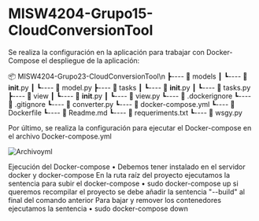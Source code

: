 # MISW4204-Grupo15-CloudConversionTool
Se realiza la configuración en la aplicación para trabajar con Docker-Compose el despliegue de la aplicación:

📦 MISW4204-Grupo23-CloudConversionTool\n
┣---- 📂 models
┃     ┗---- 📜 __init__.py
┃     ┗---- 📜 model.py
┣---- 📂 tasks
┃     ┗---- 📜 __init__.py
┃     ┗---- 📜 tasks.py
┣---- 📂 view
┃     ┗---- 📜 __init__.py
┃     ┗---- 📜 view.py
┗---- 📜 .dockerignore
┗---- 📜 .gitignore
┗---- 📜 converter.py
┗---- 📜 docker-compose.yml
┗---- 📜 Dockerfile
┗---- 📜 Readme.md
┗---- 📜 requeriments.txt
┗---- 📜 wsgy.py
 
Por último, se realiza la configuración para ejecutar el Docker-compose en el archivo Docker-compose.yml
 
![Archivoyml](https://user-images.githubusercontent.com/98661682/232351674-3d31cd7a-7ff6-464e-9a33-8aefc2b271df.png)

Ejecución del Docker-compose
•	Debemos tener instalado en el servidor docker y docker-compose 
    En la ruta raíz del proyecto ejecutamos la sentencia para subir el docker-compose
    •	sudo docker-compose up 
    si queremos recompilar el proyecto se debe añadir la sentencia "--build" al final del comando anterior
    Para bajar y remover los contenedores ejecutamos la sentencia
    •	sudo docker-compose down 
